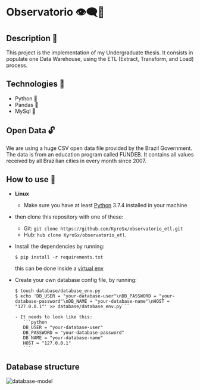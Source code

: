 # Observatorio 👁‍🗨🎲 

## Description 📜

This project is the implementation of my Undergraduate thesis.
It consists in populate one Data Warehouse, using the ETL (Extract, Transform, and Load) process.

## Technologies 🧰
  - Python 🐍
  - Pandas 🐼
  - MySql 🎲

## Open Data 🔓

We are using a huge CSV open data file provided by the Brazil Government. The data is from an education program called FUNDEB. It contains all values received by all Brazilian cities in every month since 2007.

## How to use 🧭

- **Linux**

  - Make sure you have at least [Python](https://www.python.org/) 3.7.4 installed in your machine

 - then clone this repository with one of these:
    - Git: `git clone https://github.com/KyroSx/observatorio_etl.git`
    - Hub: `hub clone KyroSx/observatorio_etl`. 

  - Install the dependencies by running:
       ```shell
       $ pip install -r requirements.txt
       ```
       this can be done inside a [virtual env](https://virtualenv.pypa.io/en/stable/)

  - Create your own database config file, by running:
     ```shell
     $ touch database/database_env.py
     $ echo 'DB_USER = "your-database-user"\nDB_PASSWORD = "your-database-password"\nDB_NAME = "your-database-name"\nHOST = "127.0.0.1"' >> database/database_env.py```
  
    - It needs to look like this: 
        ```python
        DB_USER = "your-database-user"
        DB_PASSWORD = "your-database-password"
        DB_NAME = "your-database-name"
        HOST = "127.0.0.1"
        ```

## Database structure
![database-model](https://user-images.githubusercontent.com/33635656/81863161-238bd180-9541-11ea-914e-d3c9384ccd9b.png)

